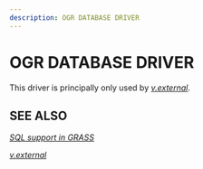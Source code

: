 ```yaml
---
description: OGR DATABASE DRIVER
---
```


# OGR DATABASE DRIVER

This driver is principally only used by *[v.external](v.external.md)*.

## SEE ALSO

*[SQL support in GRASS](sql.md)*

*[v.external](v.external.md)*
